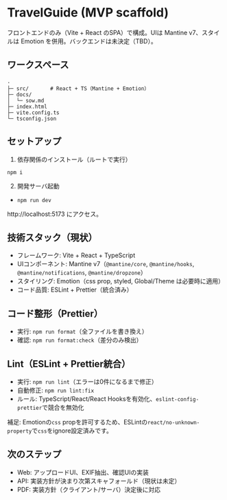 # TravelGuide (MVP scaffold)

フロントエンドのみ（Vite + React のSPA）で構成。UIは Mantine v7、スタイルは Emotion を併用。バックエンドは未決定（TBD）。

## ワークスペース

```
.
├─ src/       # React + TS（Mantine + Emotion）
├─ docs/
│  └─ sow.md
├─ index.html
├─ vite.config.ts
└─ tsconfig.json
```

## セットアップ

1. 依存関係のインストール（ルートで実行）

```
npm i
```

2. 開発サーバ起動

- `npm run dev`

http://localhost:5173 にアクセス。

## 技術スタック（現状）

- フレームワーク: Vite + React + TypeScript
- UIコンポーネント: Mantine v7（`@mantine/core`, `@mantine/hooks`, `@mantine/notifications`, `@mantine/dropzone`）
- スタイリング: Emotion（css prop, styled, Global/Theme は必要時に適用）
- コード品質: ESLint + Prettier（統合済み）

## コード整形（Prettier）

- 実行: `npm run format`（全ファイルを書き換え）
- 確認: `npm run format:check`（差分のみ検出）

## Lint（ESLint + Prettier統合）

- 実行: `npm run lint`（エラーは0件になるまで修正）
- 自動修正: `npm run lint:fix`
- ルール: TypeScript/React/React Hooksを有効化、`eslint-config-prettier`で競合を無効化

補足: Emotionの`css` propを許可するため、ESLintの`react/no-unknown-property`で`css`をignore設定済みです。

## 次のステップ

- Web: アップロードUI、EXIF抽出、確認UIの実装
- API: 実装方針が決まり次第スキャフォールド（現状は未定）
- PDF: 実装方針（クライアント/サーバ）決定後に対応
